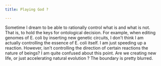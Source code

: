 ```yaml
---
title: Playing God ?

---
```


Sometime I dream to be able to rationally control  what is and what is not. That is, to hold the keys for ontological decision.
For example, when editing genomes of E. coli by inserting new genetic circuits, I don't think I am actually controlling the essence of E. coli itself. I am just speeding up a reaction.
However, isn't controlling the direction of certain reactions the nature of beings?
I am quite confused about this point.
Are we creating new life, or just accelerating natural evolution ?
The boundary is pretty blurred.
